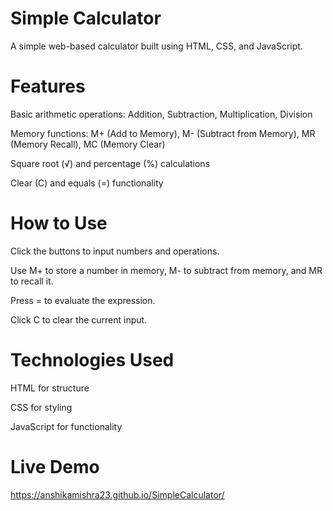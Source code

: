# Simple Calculator

A simple web-based calculator built using HTML, CSS, and JavaScript.

# Features

Basic arithmetic operations: Addition, Subtraction, Multiplication, Division

Memory functions: M+ (Add to Memory), M- (Subtract from Memory), MR (Memory Recall), MC (Memory Clear)

Square root (√) and percentage (%) calculations

Clear (C) and equals (=) functionality

# How to Use

Click the buttons to input numbers and operations.

Use M+ to store a number in memory, M- to subtract from memory, and MR to recall it.

Press = to evaluate the expression.

Click C to clear the current input.

# Technologies Used

HTML for structure

CSS for styling

JavaScript for functionality

# Live Demo 

https://anshikamishra23.github.io/SimpleCalculator/
